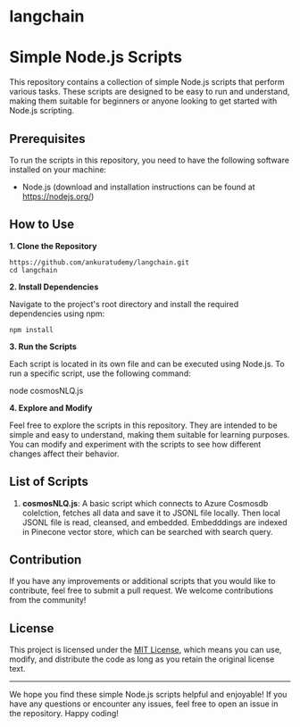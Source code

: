 # langchain

# Simple Node.js Scripts

This repository contains a collection of simple Node.js scripts that perform various tasks. These scripts are designed to be easy to run and understand, making them suitable for beginners or anyone looking to get started with Node.js scripting.

## Prerequisites

To run the scripts in this repository, you need to have the following software installed on your machine:

- Node.js (download and installation instructions can be found at https://nodejs.org/)

## How to Use

**1. Clone the Repository**

    https://github.com/ankuratudemy/langchain.git
    cd langchain

**2. Install Dependencies**

Navigate to the project's root directory and install the required dependencies using npm:


    npm install

**3. Run the Scripts**

Each script is located in its own file and can be executed using Node.js. To run a specific script, use the following command:

node cosmosNLQ.js

**4. Explore and Modify**

Feel free to explore the scripts in this repository. They are intended to be simple and easy to understand, making them suitable for learning purposes. You can modify and experiment with the scripts to see how different changes affect their behavior.

## List of Scripts

1. **cosmosNLQ.js**: A basic script which connects to Azure Cosmosdb colelction, fetches all data and save it to JSONL file locally. Then local JSONL file is read, cleansed, and embedded. 
    Embedddings are indexed in Pinecone vector store, which can be searched with search query. 

## Contribution

If you have any improvements or additional scripts that you would like to contribute, feel free to submit a pull request. We welcome contributions from the community!

## License

This project is licensed under the [MIT License](LICENSE), which means you can use, modify, and distribute the code as long as you retain the original license text.

---

We hope you find these simple Node.js scripts helpful and enjoyable! If you have any questions or encounter any issues, feel free to open an issue in the repository. Happy coding!
